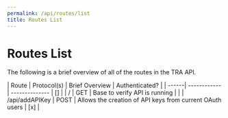 ```yaml
---
permalink: /api/routes/list
title: Routes List
---
```


# Routes List

The following is a brief overview of all of the routes in the TRA API.

| Route | Protocol(s)  | Brief Overview | Authenticated? |
| ------| ------------ | -------------- | [] |
| /     | GET          | Base to verify API is running | |
| /api/addAPIKey     | POST          | Allows the creation of API keys from current OAuth users | [x] |
